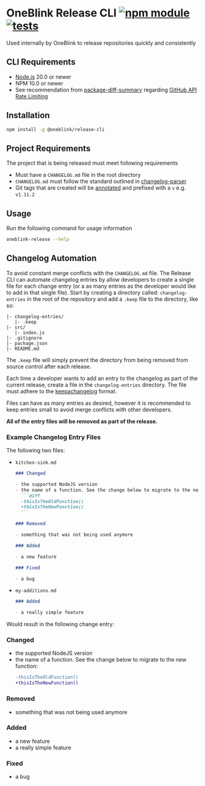 # OneBlink Release CLI [![npm module](https://img.shields.io/npm/v/@oneblink/release-cli.svg)](https://www.npmjs.com/package/@oneblink/release-cli) [![tests](https://github.com/oneblink/release-cli/actions/workflows/test.yml/badge.svg)](https://github.com/oneblink/release-cli/actions)

Used internally by OneBlink to release repositories quickly and consistently

## CLI Requirements

- [Node.js](https://nodejs.org/) 20.0 or newer
- NPM 10.0 or newer
- See recommendation from [package-diff-summary](https://github.com/jokeyrhyme/package-diff-summary.js#github_oauth_token) regarding [GitHub API Rate Limiting](https://docs.github.com/en/rest/overview/resources-in-the-rest-api#rate-limiting)

## Installation

```sh
npm install -g @oneblink/release-cli
```

## Project Requirements

The project that is being released must meet following requirements

- Must have a `CHANGELOG.md` file in the root directory
- `CHANGELOG.md` must follow the standard outlined in [changelog-parser](https://www.npmjs.com/package/changelog-parser)
- Git tags that are created will be [annotated](https://git-scm.com/book/en/v2/Git-Basics-Tagging#_annotated_tags) and prefixed with a `v` e.g. `v1.11.2`

## Usage

Run the following command for usage information

```sh
oneblink-release --help
```

## Changelog Automation

To avoid constant merge conflicts with the `CHANGELOG.md` file. The Release CLI can automate changelog entries by allow developers to create a single file for each change entry (or a as many entries as the developer would like to add in that single file). Start by creating a directory called: `changelog-entries` in the root of the repository and add a `.keep` file to the directory, like so:

```
|- changelog-entries/
   |- .keep
|- src/
   |- index.js
|- .gitignore
|- package.json
|- README.md
```

The `.keep` file will simply prevent the directory from being removed from source control after each release.

Each time a developer wants to add an entry to the changelog as part of the current release, create a file in the `changelog-entries` directory. The file must adhere to the [keepachangelog](https://keepachangelog.com/) format.

Files can have as many entries as desired, however it is recommended to keep entries small to avoid merge conflicts with other developers.

**All of the entry files will be removed as part of the release.**

### Example Changelog Entry Files

The following two files:

- `kitchen-sink.md`

  ````md
  ### Changed

  - the supported NodeJS version
  - the name of a function. See the change below to migrate to the new function:
    ```diff
    -thisIsTheOldFunction()
    +thisIsTheNewFunction()
    ```

  ### Removed

  - something that was not being used anymore

  ### Added

  - a new feature

  ### Fixed

  - a bug
  ````

- `my-additions.md`

  ```md
  ### Added

  - a really simple feature
  ```

Would result in the following change entry:

### Changed

- the supported NodeJS version
- the name of a function. See the change below to migrate to the new function:
  ```diff
  -thisIsTheOldFunction()
  +thisIsTheNewFunction()
  ```

### Removed

- something that was not being used anymore

### Added

- a new feature
- a really simple feature

### Fixed

- a bug
